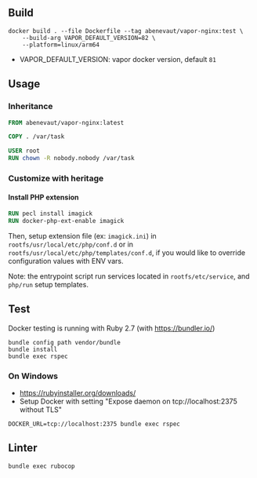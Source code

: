 ## Build

```shell
docker build . --file Dockerfile --tag abenevaut/vapor-nginx:test \
    --build-arg VAPOR_DEFAULT_VERSION=82 \
    --platform=linux/arm64
```

- VAPOR_DEFAULT_VERSION: vapor docker version, default `81`

## Usage

### Inheritance

```dockerfile
FROM abenevaut/vapor-nginx:latest

COPY . /var/task

USER root
RUN chown -R nobody.nobody /var/task
```

### Customize with heritage

#### Install PHP extension

```dockerfile
RUN pecl install imagick
RUN docker-php-ext-enable imagick
```

Then, setup extension file (ex: `imagick.ini`) in `rootfs/usr/local/etc/php/conf.d` or in `rootfs/usr/local/etc/php/templates/conf.d`, if you would like to override configuration values with ENV vars.

Note: the entrypoint script run services located in `rootfs/etc/service`, and `php/run` setup templates.

## Test

Docker testing is running with Ruby 2.7 (with https://bundler.io/)

```shell
bundle config path vendor/bundle
bundle install
bundle exec rspec
```

### On Windows

- https://rubyinstaller.org/downloads/
- Setup Docker with setting "Expose daemon on tcp://localhost:2375 without TLS"

```shell
DOCKER_URL=tcp://localhost:2375 bundle exec rspec
```

## Linter

```shell
bundle exec rubocop
```
